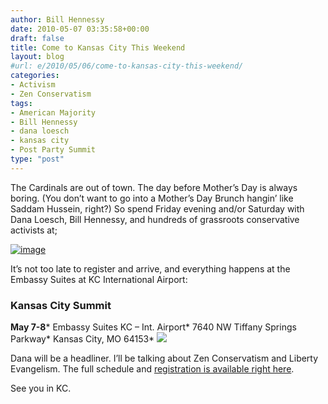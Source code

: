 ```yaml
---
author: Bill Hennessy
date: 2010-05-07 03:35:58+00:00
draft: false
title: Come to Kansas City This Weekend
layout: blog
#url: e/2010/05/06/come-to-kansas-city-this-weekend/
categories:
- Activism
- Zen Conservatism
tags:
- American Majority
- Bill Hennessy
- dana loesch
- kansas city
- Post Party Summit
type: "post"
---
```


The Cardinals are out of town. The day before Mother’s Day is always boring. (You don’t want to go into a Mother’s Day Brunch hangin’ like Saddam Hussein, right?) So spend Friday evening and/or Saturday with Dana Loesch, Bill Hennessy, and hundreds of grassroots conservative activists at;

 

[![image](https://hennessysview.com/wp-content/uploads/2010/05/image1.png)
](https://summit.americanmajority.org/)

 

It’s not too late to register and arrive, and everything happens at the Embassy Suites at KC International Airport:

 

### Kansas City Summit

 

**May 7-8***
Embassy Suites KC – Int. Airport*
7640 NW Tiffany Springs Parkway*
Kansas City, MO 64153*
[![](https://summit.americanmajority.org/wp-content/themes/coffee-junkie/graphic/learnmore.gif)
](https://ppskansascity.eventbrite.com)

 

Dana will be a headliner. I’ll be talking about Zen Conservatism and Liberty Evangelism. The full schedule and [registration is available right here](https://ppskansascity.eventbrite.com/). 

 

See you in KC. 
